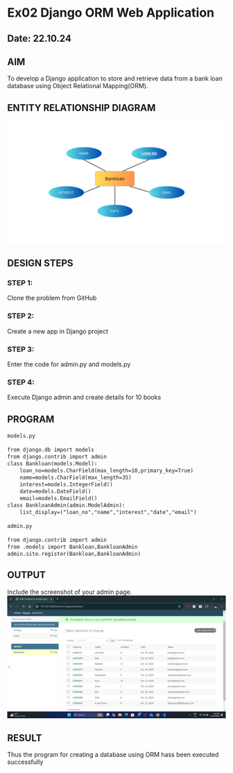 # Ex02 Django ORM Web Application
## Date: 22.10.24

## AIM
To develop a Django application to store and retrieve data from a bank loan database using Object Relational Mapping(ORM).

## ENTITY RELATIONSHIP DIAGRAM

![alt text](Bankloan.png)

## DESIGN STEPS

### STEP 1:
Clone the problem from GitHub

### STEP 2:
Create a new app in Django project

### STEP 3:
Enter the code for admin.py and models.py

### STEP 4:
Execute Django admin and create details for 10 books

## PROGRAM
```
models.py

from django.db import models
from django.contrib import admin
class Bankloan(models.Model):
	loan_no=models.CharField(max_length=10,primary_key=True)
	name=models.CharField(max_length=35)
	interest=models.IntegerField()
	date=models.DateField()
	email=models.EmailField()
class BankloanAdmin(admin.ModelAdmin):
	list_display=("loan_no","name","interest","date","email")

admin.py

from django.contrib import admin
from .models import Bankloan,BankloanAdmin
admin.site.register(Bankloan,BankloanAdmin)

```

## OUTPUT

Include the screenshot of your admin page.
![alt text](<bankloan screenshot.png>)

## RESULT
Thus the program for creating a database using ORM hass been executed successfully
